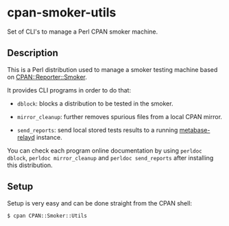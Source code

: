 # cpan-smoker-utils

Set of CLI's to manage a Perl CPAN smoker machine.

## Description

This is a Perl distribution used to manage a smoker testing
machine based on
[CPAN::Reporter::Smoker](https://metacpan.org/pod/CPAN::Reporter::Smoker).

It provides CLI programs in order to do that:

* `dblock`: blocks a distribution to be tested in the smoker.

* `mirror_cleanup`: further removes spurious files from a local CPAN
mirror.

* `send_reports`: send local stored tests results to a running
[metabase-relayd](https://metacpan.org/pod/metabase-relayd) instance.

You can check each program online documentation by using `perldoc
dblock`, `perldoc mirror_cleanup` and `perldoc send_reports` after
installing this distribution.

## Setup

Setup is very easy and can be done straight from the CPAN shell:

```
$ cpan CPAN::Smoker::Utils
```
